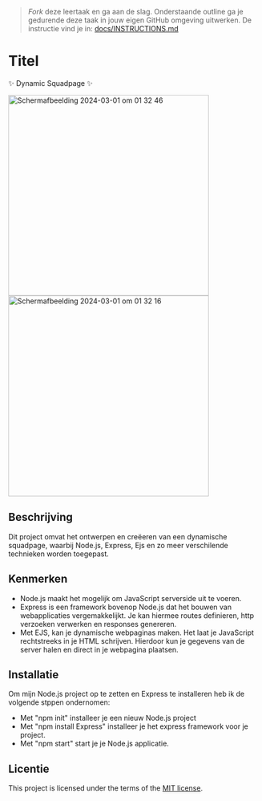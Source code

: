 > _Fork_ deze leertaak en ga aan de slag. Onderstaande outline ga je gedurende deze taak in jouw eigen GitHub omgeving uitwerken. De instructie vind je in: [docs/INSTRUCTIONS.md](docs/INSTRUCTIONS.md)

# Titel
✨ Dynamic Squadpage ✨

<img width="400" alt="Schermafbeelding 2024-03-01 om 01 32 46" src="https://github.com/Naddybs/connect-your-tribe-squad-page/assets/144009698/b553c40b-7228-45e1-b7e5-b269b6f3d9de">
<img width="400" alt="Schermafbeelding 2024-03-01 om 01 32 16" src="https://github.com/Naddybs/connect-your-tribe-squad-page/assets/144009698/5943aed7-fac8-4cc6-9c8c-27cf618dbb52">

## Beschrijving
Dit project omvat het ontwerpen en creëeren van een dynamische squadpage, waarbij Node.js, Express, Ejs en zo meer verschilende technieken worden toegepast.

## Kenmerken
- Node.js maakt het mogelijk om JavaScript serverside uit te voeren.
- Express is een framework bovenop Node.js dat het bouwen van webapplicaties vergemakkelijkt. Je kan hiermee routes definieren, http verzoeken verwerken en responses genereren.
- Met EJS, kan je dynamische webpaginas maken. Het laat je JavaScript rechtstreeks in je HTML schrijven. Hierdoor kun je gegevens van de server halen en direct in je webpagina plaatsen.

## Installatie
Om mijn Node.js project op te zetten en Express te installeren heb ik de volgende stppen ondernomen:
- Met "npm init" installeer je een nieuw Node.js project
- Met "npm install Express" installeer je het express framework voor je project.
- Met "npm start" start je je Node.js applicatie.

## Licentie

This project is licensed under the terms of the [MIT license](./LICENSE).
